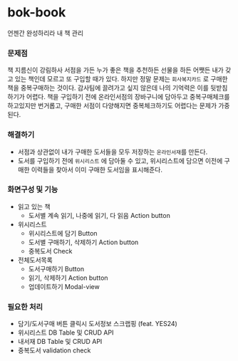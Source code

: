 # bok-book
언젠간 완성하리라 내 책 관리

### 문제점 
책 지름신이 강림하사 서점을 가든 누가 좋은 책을 추천하든 선물을 하든 어쨋든 내가 갖고 있는 책인데 모르고 또 구입할 때가 있다. 
하지만 정말 문제는 `회사복지카드` 로 구매한 책을 중복구매하는 것이다. 감사팀에 끌려가고 싶지 않은데 나의 기억력은 이를 뒷받침하기가 어렵다.
책을 구입하기 전에 온라인서점의 장바구니에 담아두고 중복구매체크를 하고있지만 번거롭고, 구매한 서점이 다양해지면 중복체크하기도 어렵다는 문제가 가중된다.

### 해결하기
- 서점과 상관없이 내가 구매한 도서들을 모두 저장하는 `온라인서재`를 만든다.
- 도서를 구입하기 전에 `위시리스트` 에 담아둘 수 있고, 위시리스트에 담으면 이전에 구매한 이력들을 찾아서 이미 구매한 도서임을 표시해준다.

### 화면구성 및 기능
- 읽고 있는 책
  - 도서별 계속 읽기, 나중에 읽기, 다 읽음 Action button
- 위시리스트
  - 위시리스트에 담기 Button
  - 도서별 구매하기, 삭제하기 Action button
  - 중복도서 Check
- 전체도서목록
  - 도서구매하기 Button
  - 읽기, 삭제하기 Action button
  - 업데이트하기 Modal-view
  
### 필요한 처리
- 담기/도서구매 버튼 클릭시 도서정보 스크랩핑 (feat. YES24)
- 위시리스트 DB Table 및 CRUD API
- 내서재 DB Table 및 CRUD API
- 중복도서 validation check
